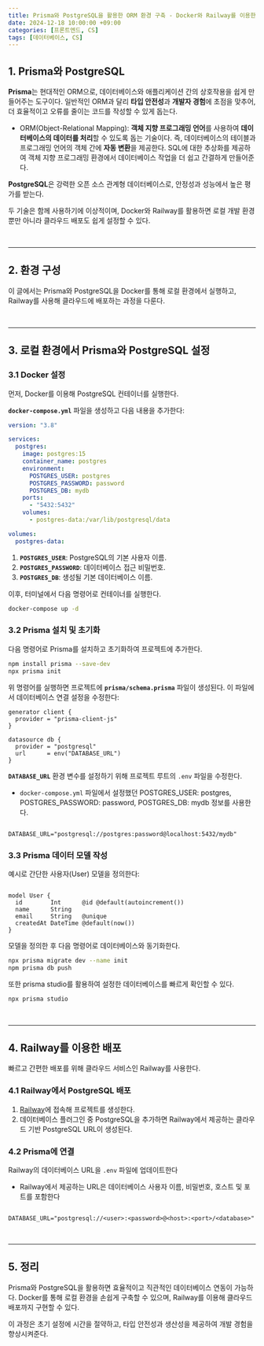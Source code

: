 ```yaml
---
title: Prisma와 PostgreSQL을 활용한 ORM 환경 구축 - Docker와 Railway를 이용한 배포 가이드
date: 2024-12-18 10:00:00 +09:00
categories: [프론트엔드, CS]
tags: [데이터베이스, CS]
---
```


## 1. Prisma와 PostgreSQL

**Prisma**는 현대적인 ORM으로, 데이터베이스와 애플리케이션 간의 상호작용을 쉽게 만들어주는 도구이다. 일반적인 ORM과 달리 **타입 안전성**과 **개발자 경험**에 초점을 맞추어, 더 효율적이고 오류를 줄이는 코드를 작성할 수 있게 돕는다.

- ORM(Object-Relational Mapping): **객체 지향 프로그래밍 언어**를 사용하여 **데이터베이스의 데이터를 처리**할 수 있도록 돕는 기술이다. 즉, 데이터베이스의 테이블과 프로그래밍 언어의 객체 간에 **자동 변환**을 제공한다. SQL에 대한 추상화를 제공하여 객체 지향 프로그래밍 환경에서 데이터베이스 작업을 더 쉽고 간결하게 만들어준다.

**PostgreSQL**은 강력한 오픈 소스 관계형 데이터베이스로, 안정성과 성능에서 높은 평가를 받는다.

두 기술은 함께 사용하기에 이상적이며, Docker와 Railway를 활용하면 로컬 개발 환경뿐만 아니라 클라우드 배포도 쉽게 설정할 수 있다.

<br />

---

## 2. 환경 구성

이 글에서는 Prisma와 PostgreSQL을 Docker를 통해 로컬 환경에서 실행하고, Railway를 사용해 클라우드에 배포하는 과정을 다룬다.

<br />

---

## 3. 로컬 환경에서 Prisma와 PostgreSQL 설정

### 3.1 Docker 설정

먼저, Docker를 이용해 PostgreSQL 컨테이너를 실행한다.

**`docker-compose.yml`** 파일을 생성하고 다음 내용을 추가한다:

```yaml
version: "3.8"

services:
  postgres:
    image: postgres:15
    container_name: postgres
    environment:
      POSTGRES_USER: postgres
      POSTGRES_PASSWORD: password
      POSTGRES_DB: mydb
    ports:
      - "5432:5432"
    volumes:
      - postgres-data:/var/lib/postgresql/data

volumes:
  postgres-data:
```

1. **`POSTGRES_USER`**: PostgreSQL의 기본 사용자 이름.
2. **`POSTGRES_PASSWORD`**: 데이터베이스 접근 비밀번호.
3. **`POSTGRES_DB`**: 생성될 기본 데이터베이스 이름.

이후, 터미널에서 다음 명령어로 컨테이너를 실행한다.

```bash
docker-compose up -d
```

### 3.2 Prisma 설치 및 초기화

다음 명령어로 Prisma를 설치하고 초기화하여 프로젝트에 추가한다.

```bash
npm install prisma --save-dev
npx prisma init
```

위 명령어를 실행하면 프로젝트에 **`prisma/schema.prisma`** 파일이 생성된다. 이 파일에서 데이터베이스 연결 설정을 수정한다:

```
generator client {
  provider = "prisma-client-js"
}

datasource db {
  provider = "postgresql"
  url      = env("DATABASE_URL")
}
```

**`DATABASE_URL`** 환경 변수를 설정하기 위해 프로젝트 루트의 `.env` 파일을 수정한다.

- `docker-compose.yml` 파일에서 설정했던 POSTGRES_USER: postgres, POSTGRES_PASSWORD: password, POSTGRES_DB: mydb 정보를 사용한다.

```

DATABASE_URL="postgresql://postgres:password@localhost:5432/mydb"
```

### 3.3 Prisma 데이터 모델 작성

예시로 간단한 사용자(User) 모델을 정의한다:

```

model User {
  id        Int      @id @default(autoincrement())
  name      String
  email     String   @unique
  createdAt DateTime @default(now())
}
```

모델을 정의한 후 다음 명령어로 데이터베이스와 동기화한다.

```bash
npx prisma migrate dev --name init
npm prisma db push
```

또한 prisma studio를 활용하여 설정한 데이터베이스를 빠르게 확인할 수 있다.

```jsx
npx prisma studio
```

<br />

---

## 4. Railway를 이용한 배포

빠르고 간편한 배포를 위해 클라우드 서비스인 Railway를 사용한다.

### 4.1 Railway에서 PostgreSQL 배포

1. [Railway](https://railway.app/)에 접속해 프로젝트를 생성한다.
2. 데이터베이스 플러그인 중 PostgreSQL을 추가하면 Railway에서 제공하는 클라우드 기반 PostgreSQL URL이 생성된다.

### 4.2 Prisma에 연결

Railway의 데이터베이스 URL을 `.env` 파일에 업데이트한다

- Railway에서 제공하는 URL은 데이터베이스 사용자 이름, 비밀번호, 호스트 및 포트를 포함한다

```

DATABASE_URL="postgresql://<user>:<password>@<host>:<port>/<database>"
```

<br />

---

## 5. 정리

Prisma와 PostgreSQL을 활용하면 효율적이고 직관적인 데이터베이스 연동이 가능하다. Docker를 통해 로컬 환경을 손쉽게 구축할 수 있으며, Railway를 이용해 클라우드 배포까지 구현할 수 있다.

이 과정은 초기 설정에 시간을 절약하고, 타입 안전성과 생산성을 제공하여 개발 경험을 향상시켜준다.
